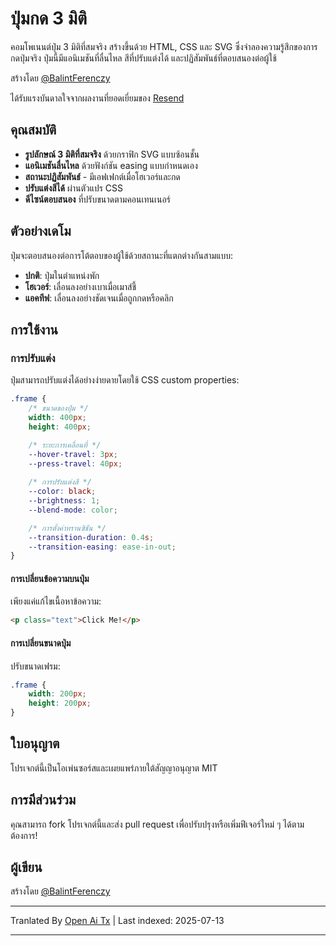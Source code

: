 # ปุ่มกด 3 มิติ

คอมโพเนนต์ปุ่ม 3 มิติที่สมจริง สร้างขึ้นด้วย HTML, CSS และ SVG ซึ่งจำลองความรู้สึกของการกดปุ่มจริง ปุ่มนี้มีแอนิเมชันที่ลื่นไหล สีที่ปรับแต่งได้ และปฏิสัมพันธ์ที่ตอบสนองต่อผู้ใช้

สร้างโดย [@BalintFerenczy](https://x.com/BalintFerenczy)

ได้รับแรงบันดาลใจจากผลงานที่ยอดเยี่ยมของ [Resend](https://resend.com/)

## คุณสมบัติ

- **รูปลักษณ์ 3 มิติที่สมจริง** ด้วยกราฟิก SVG แบบซ้อนชั้น
- **แอนิเมชันลื่นไหล** ด้วยฟังก์ชัน easing แบบกำหนดเอง
- **สถานะปฏิสัมพันธ์** - มีเอฟเฟกต์เมื่อโฮเวอร์และกด
- **ปรับแต่งสีได้** ผ่านตัวแปร CSS
- **ดีไซน์ตอบสนอง** ที่ปรับขนาดตามคอนเทนเนอร์

## ตัวอย่างเดโม
ปุ่มจะตอบสนองต่อการโต้ตอบของผู้ใช้ด้วยสถานะที่แตกต่างกันสามแบบ:
- **ปกติ**: ปุ่มในตำแหน่งพัก
- **โฮเวอร์**: เลื่อนลงอย่างเบาเมื่อเมาส์ชี้
- **แอคทีฟ**: เลื่อนลงอย่างชัดเจนเมื่อถูกกดหรือคลิก

## การใช้งาน

### การปรับแต่ง

ปุ่มสามารถปรับแต่งได้อย่างง่ายดายโดยใช้ CSS custom properties:

```css
.frame {
    /* ขนาดของปุ่ม */
    width: 400px; 
    height: 400px; 

    /* ระยะการเคลื่อนที่ */
    --hover-travel: 3px;
    --press-travel: 40px;
    
    /* การปรับแต่งสี */
    --color: black;
    --brightness: 1;
    --blend-mode: color;

    /* การตั้งค่าทรานซิชัน */
    --transition-duration: 0.4s;
    --transition-easing: ease-in-out;
}
```
#### การเปลี่ยนข้อความบนปุ่ม

เพียงแค่แก้ไขเนื้อหาข้อความ:

```html
<p class="text">Click Me!</p>
```

#### การเปลี่ยนขนาดปุ่ม

ปรับขนาดเฟรม:

```css
.frame {
    width: 200px;
    height: 200px;
}
```
## ใบอนุญาต

โปรเจกต์นี้เป็นโอเพ่นซอร์สและเผยแพร่ภายใต้สัญญาอนุญาต MIT

## การมีส่วนร่วม

คุณสามารถ fork โปรเจกต์นี้และส่ง pull request เพื่อปรับปรุงหรือเพิ่มฟีเจอร์ใหม่ ๆ ได้ตามต้องการ!

## ผู้เขียน

สร้างโดย [@BalintFerenczy](https://x.com/BalintFerenczy)

---

Tranlated By [Open Ai Tx](https://github.com/OpenAiTx/OpenAiTx) | Last indexed: 2025-07-13

---